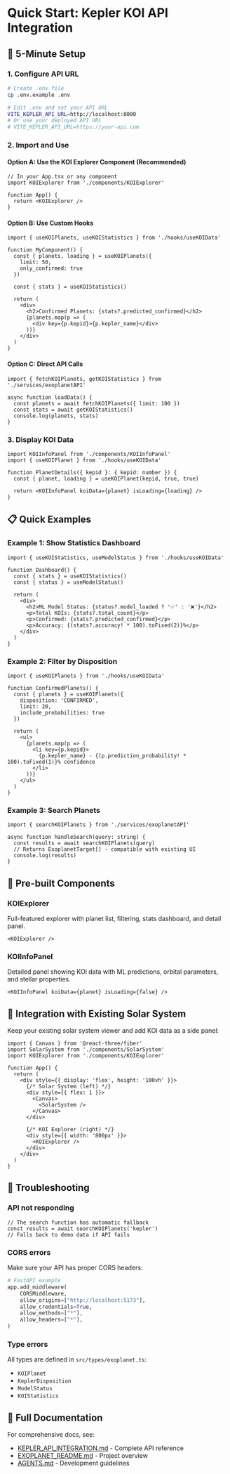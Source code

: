# Quick Start: Kepler KOI API Integration

## 🚀 5-Minute Setup

### 1. Configure API URL
```bash
# Create .env file
cp .env.example .env

# Edit .env and set your API URL
VITE_KEPLER_API_URL=http://localhost:8000
# Or use your deployed API URL
# VITE_KEPLER_API_URL=https://your-api.com
```

### 2. Import and Use

#### Option A: Use the KOI Explorer Component (Recommended)
```tsx
// In your App.tsx or any component
import KOIExplorer from './components/KOIExplorer'

function App() {
  return <KOIExplorer />
}
```

#### Option B: Use Custom Hooks
```tsx
import { useKOIPlanets, useKOIStatistics } from './hooks/useKOIData'

function MyComponent() {
  const { planets, loading } = useKOIPlanets({ 
    limit: 50, 
    only_confirmed: true 
  })
  
  const { stats } = useKOIStatistics()
  
  return (
    <div>
      <h2>Confirmed Planets: {stats?.predicted_confirmed}</h2>
      {planets.map(p => (
        <div key={p.kepid}>{p.kepler_name}</div>
      ))}
    </div>
  )
}
```

#### Option C: Direct API Calls
```tsx
import { fetchKOIPlanets, getKOIStatistics } from './services/exoplanetAPI'

async function loadData() {
  const planets = await fetchKOIPlanets({ limit: 100 })
  const stats = await getKOIStatistics()
  console.log(planets, stats)
}
```

### 3. Display KOI Data
```tsx
import KOIInfoPanel from './components/KOIInfoPanel'
import { useKOIPlanet } from './hooks/useKOIData'

function PlanetDetails({ kepid }: { kepid: number }) {
  const { planet, loading } = useKOIPlanet(kepid, true, true)
  
  return <KOIInfoPanel koiData={planet} isLoading={loading} />
}
```

## 📋 Quick Examples

### Example 1: Show Statistics Dashboard
```tsx
import { useKOIStatistics, useModelStatus } from './hooks/useKOIData'

function Dashboard() {
  const { stats } = useKOIStatistics()
  const { status } = useModelStatus()
  
  return (
    <div>
      <h2>ML Model Status: {status?.model_loaded ? '✅' : '❌'}</h2>
      <p>Total KOIs: {stats?.total_count}</p>
      <p>Confirmed: {stats?.predicted_confirmed}</p>
      <p>Accuracy: {(stats?.accuracy! * 100).toFixed(2)}%</p>
    </div>
  )
}
```

### Example 2: Filter by Disposition
```tsx
import { useKOIPlanets } from './hooks/useKOIData'

function ConfirmedPlanets() {
  const { planets } = useKOIPlanets({ 
    disposition: 'CONFIRMED',
    limit: 20,
    include_probabilities: true 
  })
  
  return (
    <ul>
      {planets.map(p => (
        <li key={p.kepid}>
          {p.kepler_name} - {(p.prediction_probability! * 100).toFixed(1)}% confidence
        </li>
      ))}
    </ul>
  )
}
```

### Example 3: Search Planets
```tsx
import { searchKOIPlanets } from './services/exoplanetAPI'

async function handleSearch(query: string) {
  const results = await searchKOIPlanets(query)
  // Returns ExoplanetTarget[] - compatible with existing UI
  console.log(results)
}
```

## 🎨 Pre-built Components

### KOIExplorer
Full-featured explorer with planet list, filtering, stats dashboard, and detail panel.
```tsx
<KOIExplorer />
```

### KOIInfoPanel
Detailed panel showing KOI data with ML predictions, orbital parameters, and stellar properties.
```tsx
<KOIInfoPanel koiData={planet} isLoading={false} />
```

## 🔄 Integration with Existing Solar System

Keep your existing solar system viewer and add KOI data as a side panel:

```tsx
import { Canvas } from '@react-three/fiber'
import SolarSystem from './components/SolarSystem'
import KOIExplorer from './components/KOIExplorer'

function App() {
  return (
    <div style={{ display: 'flex', height: '100vh' }}>
      {/* Solar System (left) */}
      <div style={{ flex: 1 }}>
        <Canvas>
          <SolarSystem />
        </Canvas>
      </div>
      
      {/* KOI Explorer (right) */}
      <div style={{ width: '800px' }}>
        <KOIExplorer />
      </div>
    </div>
  )
}
```

## 🐛 Troubleshooting

### API not responding
```tsx
// The search function has automatic fallback
const results = await searchKOIPlanets('kepler')
// Falls back to demo data if API fails
```

### CORS errors
Make sure your API has proper CORS headers:
```python
# FastAPI example
app.add_middleware(
    CORSMiddleware,
    allow_origins=["http://localhost:5173"],
    allow_credentials=True,
    allow_methods=["*"],
    allow_headers=["*"],
)
```

### Type errors
All types are defined in `src/types/exoplanet.ts`:
- `KOIPlanet`
- `KeplerDisposition`
- `ModelStatus`
- `KOIStatistics`

## 📖 Full Documentation

For comprehensive docs, see:
- [KEPLER_API_INTEGRATION.md](./KEPLER_API_INTEGRATION.md) - Complete API reference
- [EXOPLANET_README.md](./EXOPLANET_README.md) - Project overview
- [AGENTS.md](./AGENTS.md) - Development guidelines
